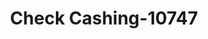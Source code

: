 ---
f_zip-code: 89410
f_state-code: NV
title: Check Cashing-10747
f_phone: 775-996-1919
f_city-only: Gardnerville
f_address: 2640 Crimson Canyon Dr Gardnerville
f_location-unique-id: '10747'
slug: check-cashing-10747
updated-on: '2024-05-30T13:46:58.046Z'
created-on: '2024-05-30T13:36:59.803Z'
published-on: '2024-05-30T13:54:32.469Z'
f_city-state: cms/city/gardnerville-nv.md
f_company: cms/company/check-cashing.md
f_state: cms/state/nevada.md
layout: '[payday-loan].html'
tags: payday-loan
---